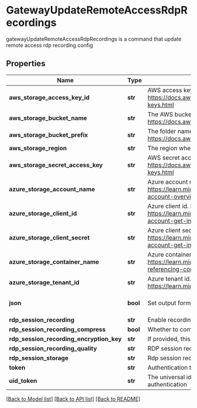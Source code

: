 # GatewayUpdateRemoteAccessRdpRecordings

gatewayUpdateRemoteAccessRdpRecordings is a command that update remote access rdp recording config
## Properties
Name | Type | Description | Notes
------------ | ------------- | ------------- | -------------
**aws_storage_access_key_id** | **str** | AWS access key id. For more information refer to https://docs.aws.amazon.com/IAM/latest/UserGuide/id_credentials_access-keys.html | [optional] 
**aws_storage_bucket_name** | **str** | The AWS bucket name. For more information refer to https://docs.aws.amazon.com/s3/ | [optional] 
**aws_storage_bucket_prefix** | **str** | The folder name in S3 bucket. For more information refer to https://docs.aws.amazon.com/s3/ | [optional] 
**aws_storage_region** | **str** | The region where the storage is located | [optional] 
**aws_storage_secret_access_key** | **str** | AWS secret access key. For more information refer to https://docs.aws.amazon.com/IAM/latest/UserGuide/id_credentials_access-keys.html | [optional] 
**azure_storage_account_name** | **str** | Azure account name. For more information refer to https://learn.microsoft.com/en-us/azure/storage/common/storage-account-overview | [optional] 
**azure_storage_client_id** | **str** | Azure client id. For more information refer to https://learn.microsoft.com/en-us/azure/storage/common/storage-account-get-info?tabs&#x3D;portal | [optional] 
**azure_storage_client_secret** | **str** | Azure client secret. For more information refer to https://learn.microsoft.com/en-us/azure/storage/common/storage-account-get-info?tabs&#x3D;portal | [optional] 
**azure_storage_container_name** | **str** | Azure container name. For more information refer to https://learn.microsoft.com/en-us/rest/api/storageservices/naming-and-referencing-containers--blobs--and-metadata | [optional] 
**azure_storage_tenant_id** | **str** | Azure tenant id. For more information refer to https://learn.microsoft.com/en-us/entra/fundamentals/how-to-find-tenant | [optional] 
**json** | **bool** | Set output format to JSON | [optional] [default to False]
**rdp_session_recording** | **str** | Enable recording of rdp session [true/false] | [optional] 
**rdp_session_recording_compress** | **bool** | Whether to compress recording files before upload | [optional] 
**rdp_session_recording_encryption_key** | **str** | If provided, this key will be used to encrypt uploaded recordings. | [optional] 
**rdp_session_recording_quality** | **str** | RDP session recording quality [low/medium/high] | [optional] 
**rdp_session_storage** | **str** | Rdp session recording storage destination [local/aws/azure] | [optional] 
**token** | **str** | Authentication token (see &#x60;/auth&#x60; and &#x60;/configure&#x60;) | [optional] 
**uid_token** | **str** | The universal identity token, Required only for universal_identity authentication | [optional] 

[[Back to Model list]](../README.md#documentation-for-models) [[Back to API list]](../README.md#documentation-for-api-endpoints) [[Back to README]](../README.md)


